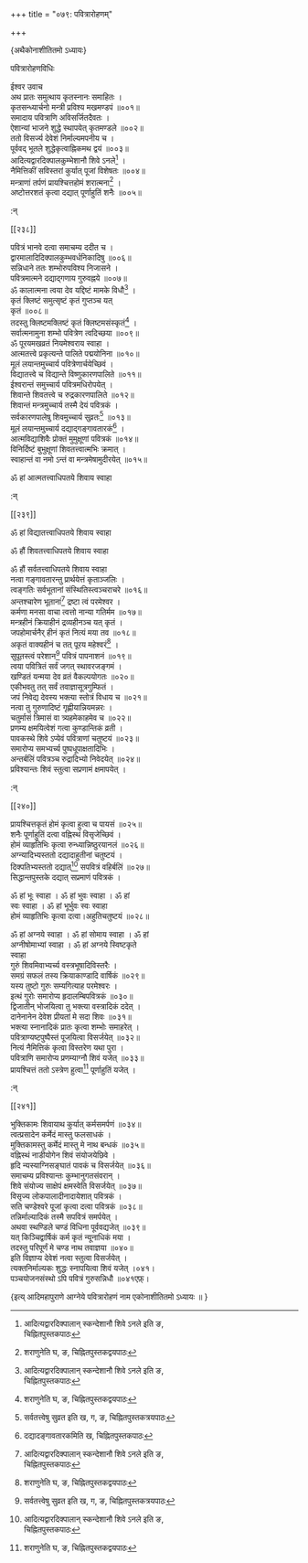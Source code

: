 +++
title = "०७९: पवित्रारोहणम्"

+++

\{अथैकोनाशीतितमो ऽध्यायः\}

पवित्रारोहणविधिः  
    
ईश्वर उवाच  
अथ प्रातः समुत्थाय कृतस्नानः समाहितः ।  
कृतसन्ध्यार्चनो मन्त्री प्रविश्य मखमण्डपं   ॥००१॥  
समादाय पवित्राणि अविसर्जितदैवतः ।  
ऐशान्यां भाजने शुद्धे स्थापयेत् कृतमण्डले   ॥००२॥  
ततो विसर्ज्य देवेशं निर्माल्यमपनीय च ।  
पूर्ववद् भूतले शुद्धेकृत्वाह्निकमथ द्वयं ॥००३॥  
आदित्यद्वारदिक्पालकुम्भेशानौ शिवे ऽनले[^१] ।  
नैमित्तिकीं सविस्तरां कुर्यात् पूजां विशेषतः   ॥००४॥  
मन्त्राणां तर्पणं प्रायश्चित्तहोमं शरात्मना[^२]   ।  
अष्टोत्तरशतं कृत्वा दद्यात् पूर्णाहुतिं शनैः   ॥००५॥  
    
:न्  
    
[^१]: आदित्यद्वारदिक्पालान् स्कन्देशानौ शिवे ऽनले इति ङ,  
चिह्नितपुस्तकपाठः  
    
[^२]: शराणुनेति घ, ङ, चिह्नितपुस्तकद्वयपाठः  

[[२३८]]
    
पवित्रं भानवे दत्वा समाचम्य ददीत च ।  
द्वारमालादिदिक्पालकुम्भवर्धनिकादिषु ॥००६॥  
सन्निधाने ततः शम्भोरुपविश्य निजासने ।  
पवित्रमात्मने दद्याद्गणाय गुरुवह्नये ॥००७॥  
ॐ कालात्मना त्वया देव यद्दिष्टं मामके विधौ[^१]   ।  
कृतं क्लिष्टं समुत्सृष्टं कृतं गुप्तञ्च यत्  
कृतं ॥००८॥  
तदस्तु क्लिष्टमक्लिष्टं कृतं क्लिष्टमसंस्कृतं[^२]   ।  
सर्वात्मनामुना शम्भो पवित्रेण त्वदिच्छया ॥००९॥  
ॐ पूरयमखव्रतं नियमेश्वराय स्वाहा ।  
आत्मतत्त्वे प्रकृत्यन्ते पालिते पद्मयोनिना ॥०१०॥  
मूलं लयान्तमुच्चार्य पवित्रेणार्चयेच्छिवं ।  
विद्यातत्त्वे च विद्यान्ते विष्णुकारणपालिते ॥०११॥  
ईश्वरान्तं समुच्चार्य पवित्रमधिरोपयेत् ।  
शिवान्ते शिवतत्त्वे च रुद्रकारणपालिते ॥०१२॥  
शिवान्तं मन्त्रमुच्चार्य तस्मै देयं पवित्रकं ।  
सर्वकारणपालेषु शिवमुच्चार्य सुव्रतः[^३] ॥०१३॥  
मूलं लयान्तमुच्चार्य दद्याद्गङ्गावतारकं[^४]   ।  
आत्मविद्याशिवैः प्रोक्तं मुमुक्षूणां पवित्रकं   ॥०१४॥  
विनिर्दिष्टं बुभुक्षूणां शिवतत्त्वात्मभिः क्रमात्   ।  
स्वाहान्तं वा नमो ऽन्तं वा मन्त्रमेषामुदीरयेत्   ॥०१५॥  
    
ॐ हां आत्मतत्त्वाधिपतये शिवाय स्वाहा  
    
:न्  
    
[^१]: प्रभुस्त्वं मामकेविधौ इति ङ, चिह्नितपुस्तकपाठः  
    
[^२]: हुतं यत्र वषट्कृतमिति ङ, चिह्नितपुस्तकपाठः  
    
[^३]: सर्वतत्त्वेषु सुव्रत इति ख, ग, ङ, चिह्नितपुस्तकत्रयपाठः  
    
[^४]: दद्यादङ्गावतारकमिति ख, चिह्नितपुस्तकपाठः  

[[२३९]]

ॐ हां विद्यातत्त्वाधिपतये शिवाय स्वाहा  
    
ॐ हौं शिवतत्त्वाधिपतये शिवाय स्वाहा  
    
ॐ हौं सर्वतत्त्वाधिपतये शिवाय स्वाहा  
नत्वा गङ्गावतारन्तु प्रार्थयेत्तं कृताञ्जलिः   ।  
त्वङ्गतिः सर्वभूतानां संस्थितिस्त्वञ्चराचरे ॥०१६॥  
अन्तश्चारेण भूतानां[^१] द्रष्टा त्वं परमेश्वर   ।  
कर्मणा मनसा वाचा त्वत्तो नान्या गतिर्मम ॥०१७॥  
मन्त्रहीनं क्रियाहीनं द्रव्यहीनञ्च यत् कृतं   ।  
जपहोमार्चनैर् हीनं कृतं नित्यं मया तव ॥०१८॥  
अकृतं वाक्यहीनं च तत् पूरय महेश्वरं[^२] ।  
सुपूतस्त्वं परेशान[^३] पवित्रं पापनाशनं ॥०१९॥  
त्वया पवित्रितं सर्वं जगत् स्थावरजङ्गमं ।  
खण्डितं यन्मया देव व्रतं वैकल्पयोगतः ॥०२०॥  
एकीभवतु तत् सर्वं तवाज्ञासूत्रगुम्फितं ।  
जपं निवेद्य देवस्य भक्त्या स्तोत्रं विधाय च ॥०२१॥  
नत्वा तु गुरुणादिष्टं गृह्णीयान्नियमन्नरः   ।  
चतुर्मासं त्रिमासं वा त्र्यहमेकाहमेव च ॥०२२॥  
प्रणम्य क्षमयित्वेशं गत्वा कुण्डान्तिकं व्रती   ।  
पावकस्थे शिवे ऽप्येवं पवित्राणां चतुष्टयं   ॥०२३॥  
समारोप्य समभ्यर्च्य पुष्पधूपाक्षतादिभिः ।  
अन्तर्बलिं पवित्रञ्च रुद्रादिभ्यो निवेदयेत् ॥०२४॥  
प्रविश्यान्तः शिवं स्तुत्वा सप्रणामं क्षमापयेत्   ।  
    
:न्  
    
[^१]: अन्तश् चर त्वं भूतानामिति ग, चिह्नितपुस्तकपाठः  
    
[^२]: परिपूर्णं करो तु मे इति ग, चिहितपुस्तकपाठः  
    
[^३]: अमृतस्त्वं परेशान इति ग, चिह्नितपुस्तकपाठः  

[[२४०]]
    
प्रायश्चित्तकृतं होमं कृत्वा हुत्वा च पायसं   ॥०२५॥  
शनैः पूर्णाहुतिं दत्वा वह्निस्थं विसृजेच्छिवं   ।  
होमं व्याहृतिभिः कृत्वा रुन्ध्यान्निष्ठुरयानलं   ॥०२६॥  
अग्न्यादिभ्यस्ततो दद्यादाहुतीनां चतुष्टयं ।  
दिक्पतिभ्यस्ततो दद्यात्[^१] सपवित्रं वहिर्बलिं ॥०२७॥  
सिद्धान्तपुस्तके दद्यात् सप्रमाणं पवित्रकं ।  
    
ॐ हां भूः स्वाहा । ॐ हां भुवः स्वाहा । ॐ हां  
स्वः स्वाहा । ॐ हां भूर्भुवः स्वः स्वाहा  
होमं व्याहृतिभिः कृत्वा दत्वा।अहुतिचतुष्टयं   ॥०२८॥  
    
ॐ हां अग्नये स्वाहा । ॐ हां सोमाय स्वाहा । ॐ हां  
अग्नीषोमाभ्यां स्वाहा । ॐ हां अग्नये स्विष्टकृते  
स्वाहा  
गुरुं शिवमिवाभ्यर्च्य वस्त्रभूषादिविस्तरैः ।  
समग्रं सफलं तस्य क्रियाकाण्डादि वार्षिकं   ॥०२९॥  
यस्य तुष्टो गुरुः सम्यगित्याह परमेश्वरः ।  
इत्थं गुरोः समारोप्य हृदालम्बिपवित्रकं ॥०३०॥  
द्विजातीन् भोजयित्वा तु भक्त्या वस्त्रादिकं ददेत् ।  
दानेनानेन देवेश प्रीयतां मे सदा शिवः ॥०३१॥  
भक्त्या स्नानादिकं प्रातः कृत्वा शम्भोः समाहरेत्   ।  
पवित्राण्यष्टपुष्पैस्तं पूजयित्वा विसर्जयेत् ॥०३२॥  
नित्यं नैमित्तिकं कृत्वा विस्तरेण यथा पुरा ।  
पवित्राणि समारोप्य प्रणम्याग्नौ शिवं यजेत् ॥०३३॥  
प्रायश्चित्तं ततो ऽस्त्रेण हुत्वा[^२] पूर्णाहुतिं यजेत्   ।  
    
:न्  
    
[^१]: दिक्पालेभ्यस्ततो दत्वेति ख, चिह्नितपुस्तकपाठः  
    
[^२]: ततो ऽस्त्रेण कृत्वेति घ, चिह्नितपुस्तकपाठः  

[[२४१]]
    
भुक्तिकामः शिवायाथ कुर्यात् कर्मसमर्पणं   ॥०३४॥  
त्वत्प्रसादेन कर्मेदं मास्तु फलसाधकं ।  
मुक्तिकामस्तु कर्मेदं मास्तु मे नाथ बन्धकं ॥०३५॥  
वह्निस्थं नाडीयोगेन शिवं संयोजयेछिवे ।  
हृदि न्यस्याग्निसङ्घातं पावकं च विसर्जयेत् ॥०३६॥  
समाचम्य प्रविश्यान्तः कुम्भानुगतसंवरान् ।  
शिवे संयोज्य साक्षेपं क्षमस्वेति विसर्जयेत् ॥०३७॥  
विसृज्य लोकपालादीनादायेशात् पवित्रकं ।  
सति चण्डेश्वरे पूजां कृत्वा दत्वा पवित्रकं ॥०३८॥  
तन्निर्माल्यादिकं तस्मै सपवित्रं समर्पयेत् ।  
अथवा स्थण्डिले चण्डं विधिना पूर्ववद्यजेत् ॥०३९॥  
यत् किञ्चिद्वार्षिकं कर्म कृतं न्यूनाधिकं मया   ।  
तदस्तु परिपूर्णं मे चण्ड नाथ तवाज्ञया ॥०४०॥  
इति विज्ञाप्य देवेशं नत्वा स्तुत्वा विसर्जयेत् ।  
त्यक्तनिर्माल्यकः शुद्धः स्नापयित्वा शिवं यजेत्   ।०४१।  
पञ्चयोजनसंस्थो ऽपि पवित्रं गुरुसन्निधौ ॥०४१एफ़्।  
    
\{इत्य् आदिमहापुराणे आग्नेये पवित्रारोहणं नाम एकोनाशीतितमो ऽध्यायः ॥  }
    